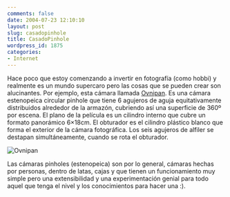 ```yaml
---
comments: false
date: 2004-07-23 12:10:10
layout: post
slug: casadopinhole
title: CasadoPinhole
wordpress_id: 1875
categories:
- Internet
---
```


Hace poco que estoy comenzando a invertir en fotografía (como hobbi) y realmente es un mundo supercaro pero las cosas que se pueden crear son alucinantes. Por ejemplo, esta cámara llamada [Ovnipan](http://www.casadopinhole.com/ovni_cast.htm). Es una cámara estenopeica circular pinhole que tiene 6 agujeros de aguja equitativamente distribuidos alrededor de la armazón, cubriendo así una superficie de 360&ordm; por escena. El plano de la película es un cilindro interno que cubre un formato panorámico 6&#215;18cm. El obturador es el cilindro plástico blanco que forma el exterior de la cámara fotográfica. Los seis agujeros de alfiler se destapan simultáneamente, cuando se rota el obturador.





![Ovnipan](http://www.minid.net/images/ovnispan.png)





Las cámaras pinholes (estenopeica) son por lo general, cámaras hechas por personas, dentro de latas, cajas y que tienen un funcionamiento muy simple pero una extensibilidad y una experimentación genial para todo aquel que tenga el nivel y los conocimientos para hacer una :).




 
